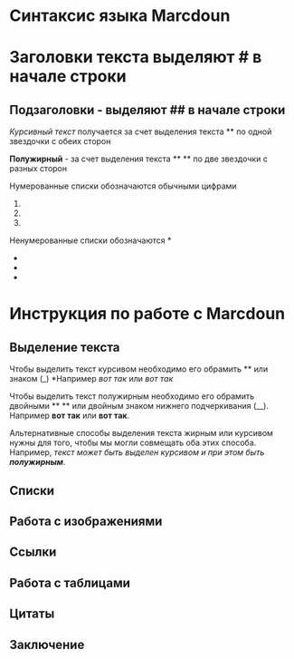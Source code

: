 # Синтаксис языка Marcdoun
# Заголовки текста выделяют # в начале строки

## Подзаголовки - выделяют ## в начале строки 

*Курсивный текст* получается за счет выделения текста ** по одной звездочки с обеих сторон

**Полужирный** - за счет выделения текста ** ** по две звездочки с разных сторон

Нумерованные списки обозначаются обычными 
цифрами

1.
2.
3.

Ненумерованные списки обозначаются *

* 

*

*

# Инструкция по работе с Marcdoun

## Выделение текста

Чтобы выделить текст курсивом необходимо его обрамить ** или знаком (_) *Например *вот так* или _вот так_

Чтобы выделить текст полужирным необходимо его обрамить двойными ** ** или двойным знаком нижнего подчеркивания (__). Например **вот так** или __вот так__.

Альтернативные способы выделения текста жирным или курсивом нужны для того, чтобы мы могли совмещать оба этих способа. Например, _текст может быть выделен курсивом и при этом быть **полужирным**_.

## Списки

## Работа с изображениями

## Ссылки

## Работа с таблицами

## Цитаты

## Заключение




